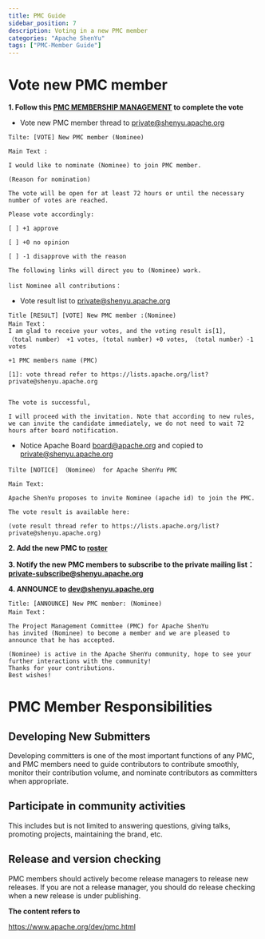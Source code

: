 ```yaml
---
title: PMC Guide
sidebar_position: 7
description: Voting in a new PMC member
categories: "Apache ShenYu"
tags: ["PMC-Member Guide"]
---
```


# Vote new PMC member

**1. Follow this [PMC MEMBERSHIP MANAGEMENT](https://www.apache.org/dev/pmc.html#pmcmembers) to complete the vote**

* Vote new PMC member thread to <private@shenyu.apache.org>
```
Tilte: [VOTE] New PMC member (Nominee)

Main Text :

I would like to nominate (Nominee) to join PMC member.

(Reason for nomination)

The vote will be open for at least 72 hours or until the necessary
number of votes are reached.

Please vote accordingly:

[ ] +1 approve

[ ] +0 no opinion

[ ] -1 disapprove with the reason

The following links will direct you to (Nominee) work.

list Nominee all contributions：

```

* Vote result list to <private@shenyu.apache.org>

```
Title [RESULT] [VOTE] New PMC member :(Nominee)
Main Text：
I am glad to receive your votes, and the voting result is[1],
（total number） +1 votes, (total number) +0 votes, （total number）-1 votes

+1 PMC members name (PMC)

[1]: vote thread refer to https://lists.apache.org/list?private@shenyu.apache.org


The vote is successful,

I will proceed with the invitation. Note that according to new rules,
we can invite the candidate immediately, we do not need to wait 72
hours after board notification.

```

* Notice Apache Board <board@apache.org> and copied to <private@shenyu.apache.org>

```
Tilte [NOTICE] （Nominee） for Apache ShenYu PMC

Main Text:

Apache ShenYu proposes to invite Nominee (apache id) to join the PMC.

The vote result is available here:

(vote result thread refer to https://lists.apache.org/list?private@shenyu.apache.org)

```
**2. Add the new PMC to [roster](https://whimsy.apache.org/roster/committee/shenyu)**

**3. Notify the new PMC members to subscribe to the private mailing list：[private-subscribe@shenyu.apache.org](mailto:private-subscribe@shenyu.apache.org)**

**4. ANNOUNCE to <dev@shenyu.apache.org>**

```
Title: [ANNOUNCE] New PMC member: (Nominee)
Main Text：

The Project Management Committee (PMC) for Apache ShenYu
has invited (Nominee) to become a member and we are pleased to
announce that he has accepted.

(Nominee) is active in the Apache ShenYu community, hope to see your
further interactions with the community!
Thanks for your contributions.
Best wishes!
```

# PMC Member Responsibilities

## Developing New Submitters

Developing committers is one of the most important functions of any PMC, and PMC members need to guide contributors to contribute smoothly, monitor their contribution volume, and nominate contributors as committers when appropriate.

## Participate in community activities

This includes but is not limited to answering questions, giving talks, promoting projects, maintaining the brand, etc.

## Release and version checking

PMC members should actively become release managers to release new releases. If you are not a release manager, you should do release checking when a new release is under publishing.

**The content refers to**

https://www.apache.org/dev/pmc.html
